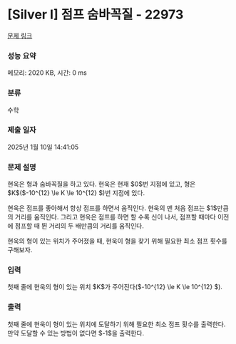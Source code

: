# [Silver I] 점프 숨바꼭질 - 22973 

[문제 링크](https://www.acmicpc.net/problem/22973) 

### 성능 요약

메모리: 2020 KB, 시간: 0 ms

### 분류

수학

### 제출 일자

2025년 1월 10일 14:41:05

### 문제 설명

<p>현욱은 형과 숨바꼭질을 하고 있다. 현욱은 현재 $0$번 지점에 있고, 형은 $K$($-10^{12} \le K \le 10^{12} $)번 지점에 있다.</p>

<p>현욱은 점프를 좋아해서 항상 점프를 하면서 움직인다. 현욱의 맨 처음 점프는 $1$만큼의 거리를 움직인다. 그리고 현욱은 점프를 하면 할 수록 신이 나서, 점프할 때마다 이전에 점프할 때 뛴 거리의 두 배만큼의 거리를 움직인다.</p>

<p>현욱의 형이 있는 위치가 주어졌을 때, 현욱이 형을 찾기 위해 필요한 최소 점프 횟수를 구해보자.</p>

### 입력 

 <p>첫째 줄에 현욱의 형이 있는 위치 $K$가 주어진다($-10^{12} \le K \le 10^{12} $).</p>

### 출력 

 <p>첫째 줄에 현욱이 형이 있는 위치에 도달하기 위해 필요한 최소 점프 횟수를 출력한다. 만약 도달할 수 있는 방법이 없다면 $-1$을 출력한다.</p>

